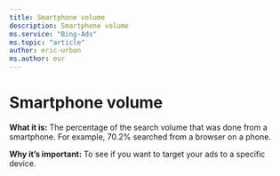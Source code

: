 ```yaml
---
title: Smartphone volume
description: Smartphone volume
ms.service: "Bing-Ads"
ms.topic: "article"
author: eric-urban
ms.author: eur
---
```


# Smartphone volume

**What it is:**  The percentage of the search volume that was done from a smartphone. For example, 70.2% searched from a browser on a phone.

**Why it’s important:**  To see if you want to target your ads to a specific device.


